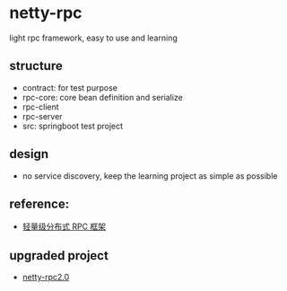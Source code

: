 # netty-rpc
light rpc framework, easy to use and learning

## structure
  * contract: for test purpose
  * rpc-core: core bean definition and serialize
  * rpc-client
  * rpc-server
  * src: springboot test project

## design
  * no service discovery, keep the learning project as simple as possible

## reference:
  * [轻量级分布式 RPC 框架](https://my.oschina.net/huangyong/blog/361751)

## upgraded project
  * [netty-rpc2.0](https://github.com/bugmakesprogress/netty-rpc2.0)
  
